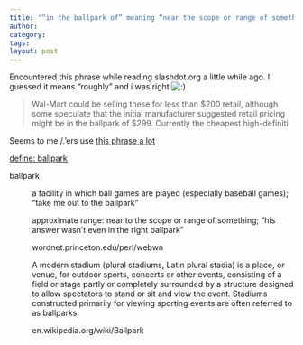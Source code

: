 ```yaml
---
title: "“in the ballpark of” meaning “near the scope or range of something”"
author:
category: 
tags: 
layout: post
---
```

Encountered this phrase while reading slashdot.org a little while ago. I guessed it means “roughly” and i was right <img src='http://www.rijiben.org/smilies/icon_smile.gif' alt=':)' class='wp-smiley' /> 

<blockquote>

Wal-Mart could be selling these for less than $200 retail, although some speculate that the initial manufacturer suggested retail pricing might be in the ballpark of $299. Currently the cheapest high-definiti

</blockquote>

Seems to me /.’ers use <a href="http://www.google.com/search?q=in+the+ballpark+of%22+site%3Aslashdot.org">this phrase a lot</a>

<a href="http://www.google.com/search?hl=en&q=define%3Aballpark&btnG=Google+Search">define: ballpark</a>

<dl>

<dt>ballpark</dt>

<dd>

a facility in which ball games are played (especially baseball games); “take me out to the ballpark”

</dd>

<dd>

approximate range: near to the scope or range of something; “his answer wasn’t even in the right ballpark”

</dd>

<dd>

wordnet.princeton.edu/perl/webwn

</dd>

<dd>

A modern stadium (plural stadiums, Latin plural stadia) is a place, or venue, for outdoor sports, concerts or other events, consisting of a field or stage partly or completely surrounded by a structure designed to allow spectators to stand or sit and view the event. Stadiums constructed primarily for viewing sporting events are often referred to as ballparks.

</dd>

<dd>

en.wikipedia.org/wiki/Ballpark

</dd>

</dl>

